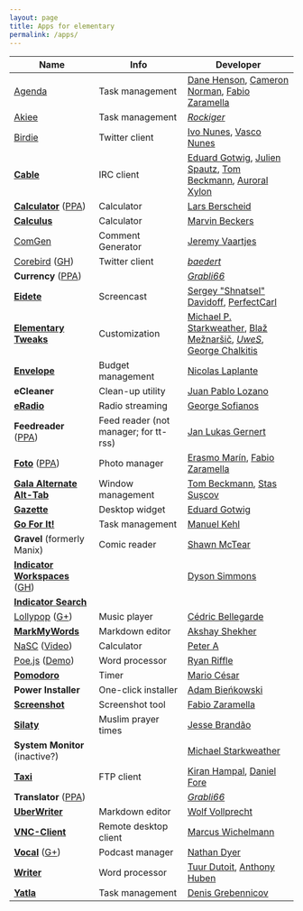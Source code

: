 ```yaml
---
layout: page
title: Apps for elementary
permalink: /apps/
---
```


Name | Info | Developer
---|---|---
[Agenda](https://launchpad.net/agenda-tasks) | Task management | [Dane Henson](https://launchpad.net/~thegreatdane), [Cameron Norman](https://launchpad.net/~cameronnemo), [Fabio Zaramella](https://launchpad.net/~ffabio-96-x) 
[Akiee](https://github.com/rockiger/akiee) | Task management | [*Rockiger*](https://github.com/rockiger)
[Birdie](http://birdieapp.github.io/) | Twitter client | [Ivo Nunes](https://github.com/ivonunes), [Vasco Nunes](https://github.com/vascomfnunes)
**[Cable](https://launchpad.net/cable)** | IRC client | [Eduard Gotwig](https://launchpad.net/~gotwig), [Julien Spautz](https://launchpad.net/~julien-spautz), [Tom Beckmann](https://launchpad.net/~tombeckmann), [Auroral Xylon](https://launchpad.net/~avlabs314)
**[Calculator](https://launchpad.net/elementarycalculator)** ([PPA](https://launchpad.net/~siasola/+archive/ubuntu/ppa)) | Calculator | [Lars Berscheid](https://launchpad.net/~siasola)
**[Calculus](https://launchpad.net/calculus)** | Calculator | [Marvin Beckers](https://plus.google.com/115808436961854096673)
[ComGen](http://jeremyvaartjes.com/comgen/) | Comment Generator | [Jeremy Vaartjes](https://plus.google.com/109424692236917039830)
[Corebird](http://corebird.baedert.org/) ([GH](https://github.com/baedert/corebird)) | Twitter client | [*baedert*](https://github.com/baedert)
**Currency** ([PPA](https://launchpad.net/~grabli66-r/+archive/ubuntu/eos)) | | [*Grabli66*](https://plus.google.com/108440719526525277910)
**[Eidete](https://launchpad.net/eidete)** | Screencast | [Sergey "Shnatsel" Davidoff](https://launchpad.net/~shnatsel), [PerfectCarl](https://launchpad.net/~name-is-carl)
**[Elementary Tweaks](https://launchpad.net/elementary-tweaks)** | Customization | [Michael P. Starkweather](https://launchpad.net/~mpstark), [Blaž Mežnaršič](https://launchpad.net/~bmeznarsic), [*UweS*](https://launchpad.net/~uwes), [George Chalkitis](https://launchpad.net/~chalkitisge)
**[Envelope](https://github.com/nlaplante/envelope)** | Budget management | [Nicolas Laplante](https://plus.google.com/108189012221374960701)
**eCleaner** | Clean-up utility | [Juan Pablo Lozano](https://plus.google.com/117692827692672354132)
**[eRadio](https://launchpad.net/eradio)** | Radio streaming | [George Sofianos](https://plus.google.com/113503999148667020901)
**Feedreader** ([PPA](https://launchpad.net/~eviltwin1/+archive/ubuntu/feedreader-daily)) | Feed reader (not manager; for tt-rss) | [Jan Lukas Gernert](https://plus.google.com/109974726829108083807)
**[Foto](http://erasmo-marin.github.io/foto/)** ([PPA](https://launchpad.net/~erasmo-marin/+archive/ubuntu/foto-1.0)) | Photo manager | [Erasmo Marín](https://launchpad.net/~erasmo-marin), [Fabio Zaramella](https://launchpad.net/~ffabio-96-x)
**[Gala Alternate Alt-Tab](https://github.com/tom95/gala-alternate-alt-tab)** | Window management | [Tom Beckmann](https://github.com/tom95), [Stas Sușcov](https://github.com/stas)
**[Gazette](https://launchpad.net/gazette)** | Desktop widget | [Eduard Gotwig](https://launchpad.net/~gotwig)
**[Go For It!](https://github.com/mank319/Go-For-It)** | Task management | [Manuel Kehl](https://plus.google.com/111316844546399833250)
**Gravel** (formerly Manix) | Comic reader | [Shawn McTear](https://plus.google.com/109256860773710627217)
**[Indicator Workspaces](http://dysonsimmons.com/indicator-workspaces/)** ([GH](https://github.com/dyson/indicator-workspaces)) | | [Dyson Simmons](http://dysonsimmons.com/)
**[Indicator Search](https://code.launchpad.net/~elementary-apps/synapse-project/indicator-search)** | | 
[Lollypop](http://gnumdk.github.io/lollypop/) ([G+](https://plus.google.com/104349425299854550670/posts)) | Music player | [Cédric Bellegarde](https://github.com/gnumdk)
**[MarkMyWords](https://github.com/voldyman/MarkMyWords)** | Markdown editor | [Akshay Shekher](https://plus.google.com/108513512706331500895)
[NaSC](https://launchpad.net/nasc) ([Video](https://dl.dropboxusercontent.com/u/28321853/screencast1411074345.webm)) | Calculator | [Peter A](https://plus.google.com/116373568615209021512/posts)
[Poe.js](https://github.com/RyanRiffle/Poe) ([Demo](http://ryanriffle.github.io/Poe/demo/app.html)) | Word processor | [Ryan Riffle](https://plus.google.com/115441007574184937069)
**[Pomodoro](https://github.com/mariocesar/pomodoro-elementary)** | Timer | [Mario César](https://github.com/mariocesar)
**Power Installer** | One-click installer | [Adam Bieńkowski](https://plus.google.com/102383287758197741530)
**[Screenshot](https://launchpad.net/screenshot-tool)** | Screenshot tool | [Fabio Zaramella](https://launchpad.net/~ffabio-96-x)
**[Silaty](http://jessewb.wordpress.com/category/silaty-development/)** | Muslim prayer times | [Jesse Brandão](https://plus.google.com/111228118570001154569)
**System Monitor** (inactive?) | | [Michael Starkweather](https://plus.google.com/+MichaelStarkweather/posts)
**[Taxi](http://launchpad.net/taxi)** | FTP client | [Kiran Hampal](https://launchpad.net/~khampal), [Daniel Fore](https://launchpad.net/~danrabbit)
**Translator** ([PPA](https://launchpad.net/~grabli66-r/+archive/ubuntu/eos)) | | [*Grabli66*](https://plus.google.com/108440719526525277910)
**[UberWriter](http://uberwriter.wolfvollprecht.de/)** | Markdown editor | [Wolf Vollprecht](https://plus.google.com/109074337730327400984)
**[VNC-Client](https://launchpad.net/evnc/)** | Remote desktop client | [Marcus Wichelmann](https://launchpad.net/~l-admin-3)
**[Vocal](http://nathandyer.me/)** ([G+](https://plus.google.com/115162318639836328992/posts)) | Podcast manager | [Nathan Dyer](https://plus.google.com/+NathanDyerdotMe/posts)
**[Writer](https://launchpad.net/writer)** | Word processor | [Tuur Dutoit](https://launchpad.net/~tuur-dutoit-f), [Anthony Huben](https://launchpad.net/~harp37)
**[Yatla](https://github.com/denis631/Yatla)** | Task management | [Denis Grebennicov](https://github.com/denis631)
